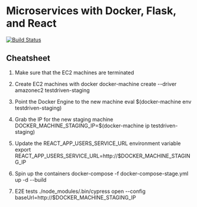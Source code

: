 # Microservices with Docker, Flask, and React

[![Build Status](https://travis-ci.com/npcastro/testdriven-app.svg?branch=master)](https://travis-ci.com/npcastro/testdriven-app)

## Cheatsheet

1. Make sure that the EC2 machines are terminated

2. Create EC2 machines with docker
docker-machine create --driver amazonec2 testdriven-staging

3. Point the Docker Engine to the new machine
eval $(docker-machine env testdriven-staging)

4. Grab the IP for the new staging machine
DOCKER_MACHINE_STAGING_IP=$(docker-machine ip testdriven-staging)

5. Update the REACT_APP_USERS_SERVICE_URL environment variable
export REACT_APP_USERS_SERVICE_URL=http://$DOCKER_MACHINE_STAGING_IP

6. Spin up the containers
docker-compose -f docker-compose-stage.yml up -d --build

7. E2E tests
./node_modules/.bin/cypress open --config baseUrl=http://$DOCKER_MACHINE_STAGING_IP
